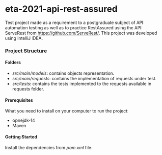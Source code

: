 # eta-2021-api-rest-assured

Test project made as a requirement to a postgraduate subject of API automation testing as well as to practice RestAssured using the API ServeRest from https://github.com/ServeRest/.
This project was developed using IntelliJ IDEA.

### Project Structure

#### Folders
* _src/main/models_: contains objects representation.
* _src/main/requests_: contains the implementation of requests under test.
* _src/tests_: contains the tests implemented to the requests available in requests folder.

#### Prerequisites
What you need to install on your computer to run the project:
* opnejdk-14
* Maven

#### Getting Started
Install the dependencies from _pom.xml_ file.